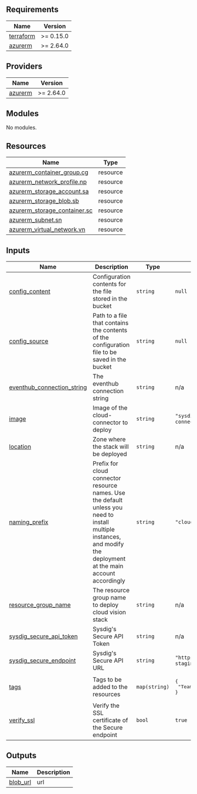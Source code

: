 <!-- BEGINNING OF PRE-COMMIT-TERRAFORM DOCS HOOK -->
## Requirements

| Name | Version |
|------|---------|
| <a name="requirement_terraform"></a> [terraform](#requirement\_terraform) | >= 0.15.0 |
| <a name="requirement_azurerm"></a> [azurerm](#requirement\_azurerm) | >= 2.64.0 |

## Providers

| Name | Version |
|------|---------|
| <a name="provider_azurerm"></a> [azurerm](#provider\_azurerm) | >= 2.64.0 |

## Modules

No modules.

## Resources

| Name | Type |
|------|------|
| [azurerm_container_group.cg](https://registry.terraform.io/providers/hashicorp/azurerm/latest/docs/resources/container_group) | resource |
| [azurerm_network_profile.np](https://registry.terraform.io/providers/hashicorp/azurerm/latest/docs/resources/network_profile) | resource |
| [azurerm_storage_account.sa](https://registry.terraform.io/providers/hashicorp/azurerm/latest/docs/resources/storage_account) | resource |
| [azurerm_storage_blob.sb](https://registry.terraform.io/providers/hashicorp/azurerm/latest/docs/resources/storage_blob) | resource |
| [azurerm_storage_container.sc](https://registry.terraform.io/providers/hashicorp/azurerm/latest/docs/resources/storage_container) | resource |
| [azurerm_subnet.sn](https://registry.terraform.io/providers/hashicorp/azurerm/latest/docs/resources/subnet) | resource |
| [azurerm_virtual_network.vn](https://registry.terraform.io/providers/hashicorp/azurerm/latest/docs/resources/virtual_network) | resource |

## Inputs

| Name | Description | Type | Default | Required |
|------|-------------|------|---------|:--------:|
| <a name="input_config_content"></a> [config\_content](#input\_config\_content) | Configuration contents for the file stored in the bucket | `string` | `null` | no |
| <a name="input_config_source"></a> [config\_source](#input\_config\_source) | Path to a file that contains the contents of the configuration file to be saved in the bucket | `string` | `null` | no |
| <a name="input_eventhub_connection_string"></a> [eventhub\_connection\_string](#input\_eventhub\_connection\_string) | The eventhub connection string | `string` | n/a | yes |
| <a name="input_image"></a> [image](#input\_image) | Image of the cloud-connector to deploy | `string` | `"sysdiglabs/cloud-connector:latest"` | no |
| <a name="input_location"></a> [location](#input\_location) | Zone where the stack will be deployed | `string` | n/a | yes |
| <a name="input_naming_prefix"></a> [naming\_prefix](#input\_naming\_prefix) | Prefix for cloud connector resource names. Use the default unless you need to install multiple instances, and modify the deployment at the main account accordingly | `string` | `"cloudconnector"` | no |
| <a name="input_resource_group_name"></a> [resource\_group\_name](#input\_resource\_group\_name) | The resource group name to deploy cloud vision stack | `string` | n/a | yes |
| <a name="input_sysdig_secure_api_token"></a> [sysdig\_secure\_api\_token](#input\_sysdig\_secure\_api\_token) | Sysdig's Secure API Token | `string` | n/a | yes |
| <a name="input_sysdig_secure_endpoint"></a> [sysdig\_secure\_endpoint](#input\_sysdig\_secure\_endpoint) | Sysdig's Secure API URL | `string` | `"https://secure-staging.sysdig.com/"` | no |
| <a name="input_tags"></a> [tags](#input\_tags) | Tags to be added to the resources | `map(string)` | <pre>{<br>  "Team": "CloudVision"<br>}</pre> | no |
| <a name="input_verify_ssl"></a> [verify\_ssl](#input\_verify\_ssl) | Verify the SSL certificate of the Secure endpoint | `bool` | `true` | no |

## Outputs

| Name | Description |
|------|-------------|
| <a name="output_blob_url"></a> [blob\_url](#output\_blob\_url) | url |
<!-- END OF PRE-COMMIT-TERRAFORM DOCS HOOK -->
